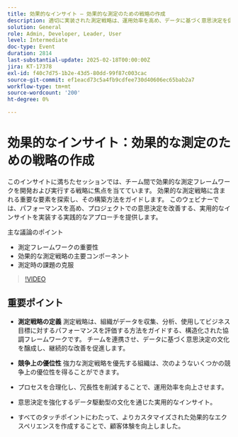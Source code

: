 ```yaml
---
title: 効果的なインサイト – 効果的な測定のための戦略の作成
description: 適切に実装された測定戦略は、運用効率を高め、データに基づく意思決定を促進し、顧客体験を向上させ、組織に競争力を提供します。
solution: General
role: Admin, Developer, Leader, User
level: Intermediate
doc-type: Event
duration: 2814
last-substantial-update: 2025-02-18T00:00:00Z
jira: KT-17378
exl-id: f40c7d75-1b2e-43d5-80dd-99f87c003cac
source-git-commit: ef1eacd73c5a4fb9cdfee730d40606ec65bab2a7
workflow-type: tm+mt
source-wordcount: '200'
ht-degree: 0%

---
```


# 効果的なインサイト：効果的な測定のための戦略の作成

このインサイトに満ちたセッションでは、チーム間で効果的な測定フレームワークを開発および実行する戦略に焦点を当てています。 効果的な測定戦略に含まれる重要な要素を探索し、その構築方法をガイドします。 このウェビナーでは、パフォーマンスを高め、プロジェクトでの意思決定を改善する、実用的なインサイトを実装する実践的なアプローチを提供します。

主な議論のポイント

* 測定フレームワークの重要性
* 効果的な測定戦略の主要コンポーネント
* 測定時の課題の克服

>[!VIDEO](https://video.tv.adobe.com/v/3444457/?learn=on&enablevpops)

## 重要ポイント

* **測定戦略の定義** 測定戦略は、組織がデータを収集、分析、使用してビジネス目標に対するパフォーマンスを評価する方法をガイドする、構造化された協調フレームワークです。 チームを連携させ、データに基づく意思決定の文化を醸成し、継続的な改善を促進します。

* **競争上の優位性** 強力な測定戦略を優先する組織は、次のようないくつかの競争上の優位性を得ることができます。

* プロセスを合理化し、冗長性を削減することで、運用効率を向上させます。
* 意思決定を強化するデータ駆動型の文化を通じた実用的なインサイト。
* すべてのタッチポイントにわたって、よりカスタマイズされた効果的なエクスペリエンスを作成することで、顧客体験を向上しました。
